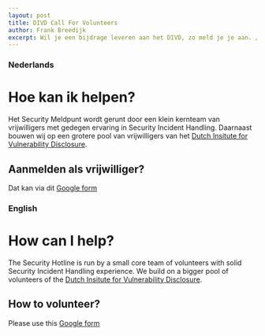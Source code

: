 ```yaml
---
layout: post
title: DIVD Call For Volunteers
author: Frank Breedijk
excerpt: Wil je een bijdrage leveren aan het DIVD, zo meld je je aan. / Want to volunteer for DIVD, this is where you go.
---
```


### Nederlands

# Hoe kan ik helpen?

Het Security Meldpunt wordt gerunt door een klein kernteam van vrijwilligers met gedegen ervaring in Security Incident Handling. Daarnaast bouwen wij op een grotere pool van vrijwilligers van het [Dutch Insitute for Vulnerability Disclosure](https://www.divd.nl).

## Aanmelden als vrijwilliger?

Dat kan via dit [Google form](https://docs.google.com/forms/d/e/1FAIpQLSfQ2zq0jwRo5jnShl-RbNbnqcsUMnyAABCGXcQGvEtR79xn2g/viewform)

### English

# How can I help?

The Security Hotline is run by a small core team of volunteers with solid Security Incident Handling experience. We build on a bigger pool of volunteers of the [Dutch Insitute for Vulnerability Disclosure](https://www.divd.nl).

## How to volunteer?

Please use this [Google form](https://docs.google.com/forms/d/e/1FAIpQLSfQ2zq0jwRo5jnShl-RbNbnqcsUMnyAABCGXcQGvEtR79xn2g/viewform)
